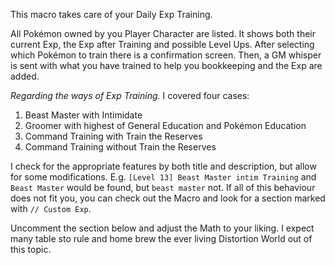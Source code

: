 This macro takes care of your Daily Exp Training. 

All Pokémon owned by you Player Character are listed. It shows both their current
Exp, the Exp after Training and possible Level Ups. After selecting which Pokémon to train
there is a confirmation screen. Then, a GM whisper is sent with what you have trained
to help you bookkeeping and the Exp are added.

*Regarding the ways of Exp Training.* I covered four cases:

1. Beast Master with Intimidate
2. Groomer with highest of General Education and Pokémon Education
3. Command Training with Train the Reserves
4. Command Training without Train the Reserves

I check for the appropriate features by both title and description, but allow for some modifications.
E.g. `[Level 13] Beast Master intim Training` and `Beast Master` would be found, but `beast master` not.
If all of this behaviour does not fit you, you can check out the Macro and look
for a section marked with `// Custom Exp`.

Uncomment the section below and adjust the Math to your liking. I expect
many table sto rule and home brew the ever living Distortion World out of this topic.